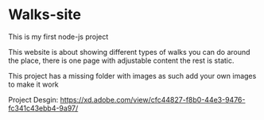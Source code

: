 # Walks-site
This is my first node-js project

This website is about showing different types of walks you can do around the place, there is one page with adjustable content the rest is static.

This project has a missing folder with images as such add your own images to make it work

Project Desgin: https://xd.adobe.com/view/cfc44827-f8b0-44e3-9476-fc341c43ebb4-9a97/
